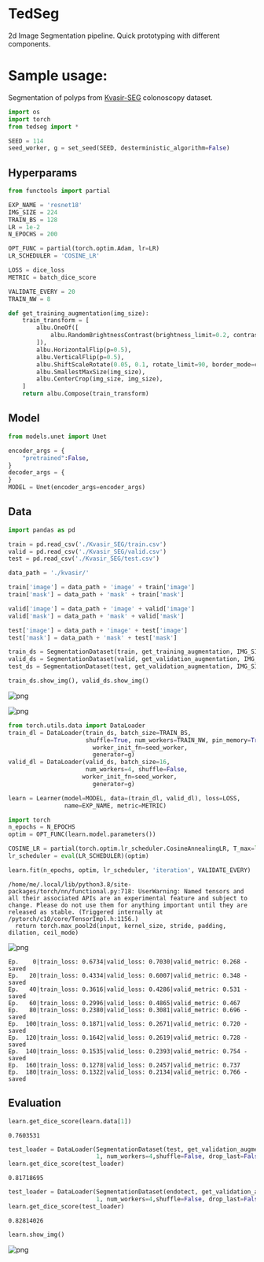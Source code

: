 # TedSeg
2d Image Segmentation pipeline. Quick prototyping with different components.

# Sample usage:
Segmentation of polyps from [Kvasir-SEG](https://datasets.simula.no/kvasir-seg/) colonoscopy dataset.

```python
import os
import torch
from tedseg import *
```


```python
SEED = 114
seed_worker, g = set_seed(SEED, desterministic_algorithm=False)
```

## Hyperparams


```python
from functools import partial

EXP_NAME = 'resnet18'
IMG_SIZE = 224
TRAIN_BS = 128
LR = 1e-2
N_EPOCHS = 200

OPT_FUNC = partial(torch.optim.Adam, lr=LR)
LR_SCHEDULER = 'COSINE_LR'

LOSS = dice_loss
METRIC = batch_dice_score

VALIDATE_EVERY = 20
TRAIN_NW = 8

def get_training_augmentation(img_size):
    train_transform = [
        albu.OneOf([
            albu.RandomBrightnessContrast(brightness_limit=0.2, contrast_limit=0.2, p=0.5),
        ]),
        albu.HorizontalFlip(p=0.5),
        albu.VerticalFlip(p=0.5),
        albu.ShiftScaleRotate(0.05, 0.1, rotate_limit=90, border_mode=cv2.BORDER_CONSTANT, value=0, p=0.6),
        albu.SmallestMaxSize(img_size),
        albu.CenterCrop(img_size, img_size),
    ]
    return albu.Compose(train_transform)
```

## Model


```python
from models.unet import Unet

encoder_args = {
    "pretrained":False,           
}
decoder_args = {
}
MODEL = Unet(encoder_args=encoder_args)
```

## Data


```python
import pandas as pd

train = pd.read_csv('./Kvasir_SEG/train.csv')
valid = pd.read_csv('./Kvasir_SEG/valid.csv')
test = pd.read_csv('./Kvasir_SEG/test.csv')

data_path = './kvasir/'

train['image'] = data_path + 'image' + train['image']
train['mask'] = data_path + 'mask' + train['mask']

valid['image'] = data_path + 'image' + valid['image']
valid['mask'] = data_path + 'mask' + valid['mask']

test['image'] = data_path + 'image' + test['image']
test['mask'] = data_path + 'mask' + test['mask']

train_ds = SegmentationDataset(train, get_training_augmentation, IMG_SIZE)
valid_ds = SegmentationDataset(valid, get_validation_augmentation, IMG_SIZE)
test_ds = SegmentationDataset(test, get_validation_augmentation, IMG_SIZE)
```


```python
train_ds.show_img(), valid_ds.show_img()
```

![png](./docs/output_8_1.png)
    



    
![png](./docs/output_8_2.png)
    



```python
from torch.utils.data import DataLoader
train_dl = DataLoader(train_ds, batch_size=TRAIN_BS, 
                      shuffle=True, num_workers=TRAIN_NW, pin_memory=True,
                        worker_init_fn=seed_worker,
                        generator=g)
valid_dl = DataLoader(valid_ds, batch_size=16, 
                      num_workers=4, shuffle=False,
                     worker_init_fn=seed_worker,
                        generator=g)
```


```python
learn = Learner(model=MODEL, data=(train_dl, valid_dl), loss=LOSS, 
                name=EXP_NAME, metric=METRIC)
```


```python
import torch
n_epochs = N_EPOCHS
optim = OPT_FUNC(learn.model.parameters())

COSINE_LR = partial(torch.optim.lr_scheduler.CosineAnnealingLR, T_max=len(learn.data[0])*N_EPOCHS)
lr_scheduler = eval(LR_SCHEDULER)(optim)
```


```python
learn.fit(n_epochs, optim, lr_scheduler, 'iteration', VALIDATE_EVERY)
```





    /home/me/.local/lib/python3.8/site-packages/torch/nn/functional.py:718: UserWarning: Named tensors and all their associated APIs are an experimental feature and subject to change. Please do not use them for anything important until they are released as stable. (Triggered internally at  /pytorch/c10/core/TensorImpl.h:1156.)
      return torch.max_pool2d(input, kernel_size, stride, padding, dilation, ceil_mode)



    
![png](./docs/output_12_2.png)
    


    Ep.    0|train_loss: 0.6734|valid_loss: 0.7030|valid_metric: 0.268 -saved
    Ep.   20|train_loss: 0.4334|valid_loss: 0.6007|valid_metric: 0.348 -saved
    Ep.   40|train_loss: 0.3616|valid_loss: 0.4286|valid_metric: 0.531 -saved
    Ep.   60|train_loss: 0.2996|valid_loss: 0.4865|valid_metric: 0.467 
    Ep.   80|train_loss: 0.2380|valid_loss: 0.3081|valid_metric: 0.696 -saved
    Ep.  100|train_loss: 0.1871|valid_loss: 0.2671|valid_metric: 0.720 -saved
    Ep.  120|train_loss: 0.1642|valid_loss: 0.2619|valid_metric: 0.728 -saved
    Ep.  140|train_loss: 0.1535|valid_loss: 0.2393|valid_metric: 0.754 -saved
    Ep.  160|train_loss: 0.1278|valid_loss: 0.2457|valid_metric: 0.737 
    Ep.  180|train_loss: 0.1322|valid_loss: 0.2134|valid_metric: 0.766 -saved


## Evaluation

```python
learn.get_dice_score(learn.data[1])
```
    0.7603531
```python
test_loader = DataLoader(SegmentationDataset(test, get_validation_augmentation, IMG_SIZE), 
                         1, num_workers=4,shuffle=False, drop_last=False)
learn.get_dice_score(test_loader)
```







    0.81718695




```python
test_loader = DataLoader(SegmentationDataset(endotect, get_validation_augmentation, IMG_SIZE), 
                         1, num_workers=4,shuffle=False, drop_last=False)
learn.get_dice_score(test_loader)
```
    0.82814026




```python
learn.show_img()
```


    
![png](./docs/output_16_0.png)
    

